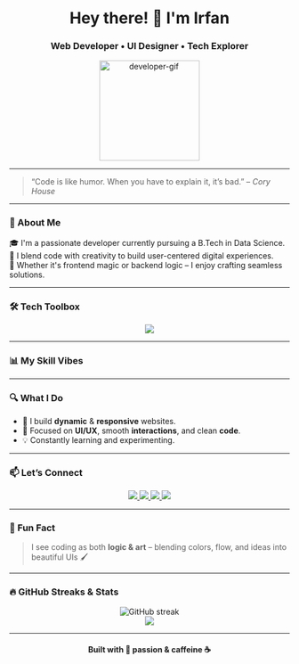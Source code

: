 
<!-- README.md for IrfanNaikwade28 -->

<h1 align="center">Hey there! 👋 I'm Irfan</h1>
<h3 align="center">Web Developer • UI Designer • Tech Explorer</h3>

<p align="center">
  <img src="https://media.giphy.com/media/L8K62iTDkzGX6/giphy.gif" width="180" alt="developer-gif"/>
</p>

---

> “Code is like humor. When you have to explain it, it’s bad.” – *Cory House*

---

### 🧠 About Me
🎓 I'm a passionate developer currently pursuing a B.Tech in Data Science.<br>
🎨 I blend code with creativity to build user-centered digital experiences.<br>
🧩 Whether it's frontend magic or backend logic – I enjoy crafting seamless solutions.

---

### 🛠 Tech Toolbox

<p align="center">
  <img src="https://skillicons.dev/icons?i=js,react,tailwind,nextjs,nodejs,html,css,figma,mongodb,python,cpp" />
</p>

---

### 📊 My Skill Vibes

---

### 🔍 What I Do
- 🔧 I build **dynamic** & **responsive** websites.
- 🎯 Focused on **UI/UX**, smooth **interactions**, and clean **code**.
- 💡 Constantly learning and experimenting.

---

### 📫 Let’s Connect

<p align="center">
  <a href="https://www.linkedin.com/in/irfan-naikwade" target="_blank">
    <img src="https://img.shields.io/badge/LinkedIn-%230077B5.svg?&style=for-the-badge&logo=linkedin&logoColor=white" />
  </a>
  <a href="https://github.com/IrfanNaikwade28" target="_blank">
    <img src="https://img.shields.io/badge/GitHub-%2312100E.svg?&style=for-the-badge&logo=github&logoColor=white" />
  </a>
  <a href="https://irfan-devs.vercel.app" target="_blank">
    <img src="https://img.shields.io/badge/Portfolio-%23726CEB?style=for-the-badge&logo=vercel&logoColor=white" />
  </a>
  <a href="https://www.chess.com/member/irfannaikwade28" target="_blank">
    <img src="https://img.shields.io/badge/Chess.com-313131?style=for-the-badge&logo=chess-dot-com&logoColor=white" />
  </a>
</p>

---

### 🧩 Fun Fact

> I see coding as both **logic & art** – blending colors, flow, and ideas into beautiful UIs 🖌️

---

### 🔥 GitHub Streaks & Stats

<p align="center">
  <img src="https://github-readme-streak-stats.herokuapp.com/?user=IrfanNaikwade28&theme=radical&hide_border=true" alt="GitHub streak"/>
  <br />
  <img src="https://github-readme-stats.vercel.app/api/top-langs/?username=IrfanNaikwade28&layout=compact&theme=radical&hide_border=true" />
</p>

---

<h4 align="center">Built with 💙 passion & caffeine ☕</h4>
